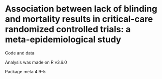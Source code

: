 # Association between lack of blinding and mortality results in critical-care randomized controlled trials: a meta-epidemiological study

Code and data

Analysis was made on R v3.6.0

Package meta 4.9-5
